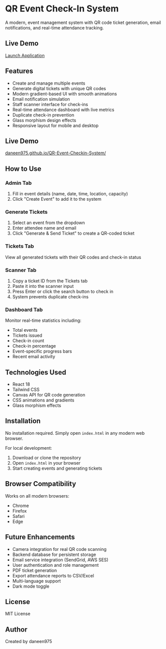 # QR Event Check-In System

A modern, event management system with QR code ticket generation, email notifications, and real-time attendance tracking.

## Live Demo

[Launch Application](https://daneen975.github.io/QR-Event-Checkin-System/)

## Features

- Create and manage multiple events
- Generate digital tickets with unique QR codes
- Modern gradient-based UI with smooth animations
- Email notification simulation
- Staff scanner interface for check-ins
- Real-time attendance dashboard with live metrics
- Duplicate check-in prevention
- Glass morphism design effects
- Responsive layout for mobile and desktop

## Live Demo

[daneen975.github.io/QR-Event-Checkin-System/](https://github.com/daneen975/QR-Event-Checkin-System)

## How to Use

### Admin Tab
1. Fill in event details (name, date, time, location, capacity)
2. Click "Create Event" to add it to the system

### Generate Tickets
1. Select an event from the dropdown
2. Enter attendee name and email
3. Click "Generate & Send Ticket" to create a QR-coded ticket

### Tickets Tab
View all generated tickets with their QR codes and check-in status

### Scanner Tab
1. Copy a ticket ID from the Tickets tab
2. Paste it into the scanner input
3. Press Enter or click the search button to check in
4. System prevents duplicate check-ins

### Dashboard Tab
Monitor real-time statistics including:
- Total events
- Tickets issued
- Check-in count
- Check-in percentage
- Event-specific progress bars
- Recent email activity

## Technologies Used

- React 18
- Tailwind CSS
- Canvas API for QR code generation
- CSS animations and gradients
- Glass morphism effects

## Installation

No installation required. Simply open `index.html` in any modern web browser.

For local development:
1. Download or clone the repository
2. Open `index.html` in your browser
3. Start creating events and generating tickets

## Browser Compatibility

Works on all modern browsers:
- Chrome
- Firefox
- Safari
- Edge

## Future Enhancements

- Camera integration for real QR code scanning
- Backend database for persistent storage
- Email service integration (SendGrid, AWS SES)
- User authentication and role management
- PDF ticket generation
- Export attendance reports to CSV/Excel
- Multi-language support
- Dark mode toggle

## License

MIT License

## Author

Created by daneen975
